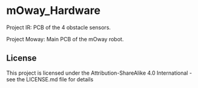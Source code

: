 # mOway_Hardware
Project IR: PCB of the 4 obstacle sensors.

Project Moway: Main PCB of the mOway robot.
## License
This project is licensed under the Attribution-ShareAlike 4.0 International - see the LICENSE.md file for details                  


